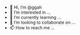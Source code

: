 - 👋 Hi, I’m @ggah
- 👀 I’m interested in ...
- 🌱 I’m currently learning ...
- 💞️ I’m looking to collaborate on ...
- 📫 How to reach me ...

<!---
ggah/ggah is a ✨ special ✨ repository because its `README.md` (this file) appears on your GitHub profile.
You can click the Preview link to take a look at your changes.
--->
